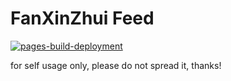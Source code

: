 # FanXinZhui Feed

[![pages-build-deployment](https://github.com/etng/fanxinzhui_feed/actions/workflows/pages/pages-build-deployment/badge.svg)](https://github.com/etng/fanxinzhui_feed/actions/workflows/pages/pages-build-deployment)

for self usage only, please do not spread it, thanks!


